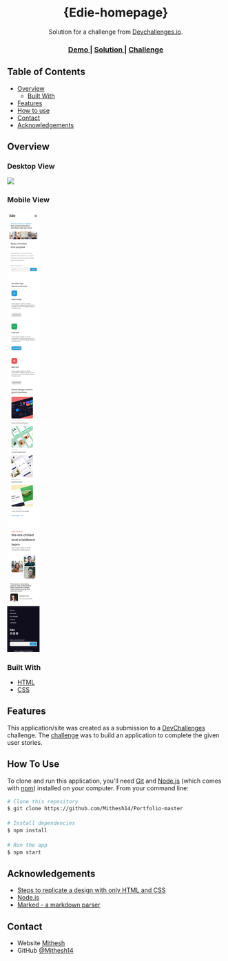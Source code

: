 <h1 align="center">{Edie-homepage}</h1>

<div align="center">
   Solution for a challenge from  <a href="http://devchallenges.io" target="_blank">Devchallenges.io</a>.
</div>

<div align="center">
  <h3>
    <a href="https://github.com/Mithesh14/Edie-homepage">
      Demo
    </a>
    <span> | </span>
    <a href="https://mithesh14.github.io/Edie-homepage/">
      Solution
    </a>
    <span> | </span>
    <a href="https://devchallenges.io/challenges/5ZnOYsSXM24JWnCsNFlt">
      Challenge
    </a>
  </h3>
</div>

<!-- TABLE OF CONTENTS -->

## Table of Contents

- [Overview](#overview)
  - [Built With](#built-with)
- [Features](#features)
- [How to use](#how-to-use)
- [Contact](#contact)
- [Acknowledgements](#acknowledgements)

<!-- OVERVIEW -->

## Overview

### Desktop View

<img src="https://github.com/Mithesh14/Edie-homepage/blob/main/images/screenshots/Desktop%20view.png" width="40%">

### Mobile View

![screenshot](https://github.com/Mithesh14/Edie-homepage/blob/main/images/screenshots/Mobile%20view.png)


### Built With

<!-- This section should list any major frameworks that you built your project using. Here are a few examples.-->

- [HTML](https://html.spec.whatwg.org/)
- [CSS](https://www.w3c.fr/)

## Features

<!-- List the features of your application or follow the template. Don't share the figma file here :) -->

This application/site was created as a submission to a [DevChallenges](https://devchallenges.io/challenges) challenge. The [challenge](https://devchallenges.io/challenges/5ZnOYsSXM24JWnCsNFlt) was to build an application to complete the given user stories.

## How To Use

<!-- Example: -->

To clone and run this application, you'll need [Git](https://git-scm.com) and [Node.js](https://nodejs.org/en/download/) (which comes with [npm](http://npmjs.com)) installed on your computer. From your command line:

```bash
# Clone this repository
$ git clone https://github.com/Mithesh14/Portfolio-master

# Install dependencies
$ npm install

# Run the app
$ npm start
```

## Acknowledgements

<!-- This section should list any articles or add-ons/plugins that helps you to complete the project. This is optional but it will help you in the future. For example: -->

- [Steps to replicate a design with only HTML and CSS](https://devchallenges-blogs.web.app/how-to-replicate-design/)
- [Node.js](https://nodejs.org/)
- [Marked - a markdown parser](https://github.com/chjj/marked)

## Contact

- Website [Mithesh](https://mithesh14.netlify.app/)
- GitHub [@Mithesh14](https://github.com/Mithesh14)


